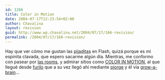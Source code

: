 ```yaml
---
id: 1266
title: Color in Motion
date: 2004-07-17T12:23:54+02:00
author: Chavalina
layout: revision
guid: http://www.wp.chavalina.net/2004/07/17/166-revision/
permalink: /2004/07/17/166-revision/
---
```

Hay que ver c&oacute;mo me gustan las <acronym title="verdaderas obras de arte">pijaditas</acronym> en Flash, quiz&aacute; porque es mi espinita clavada, que espero sacarme alg&uacute;n d&iacute;a. Mientras, me conformo con pasear por <a href="http://www.chavalina.net/comentar.php?idpost=111" target="_blank">las rooms</a>, y admirar sitios como <a href="http://www.mariaclaudiacortes.com/colors/Colors.html" target="_blank">COLOR IN MOTION</a>, al que llegu&eacute; desde <a href="http://furilo.com/blog/diseno/040716-papel_continuo_color_in_motion.php" target="_blank">furilo</a> que a su vez lleg&oacute; ah&iacute; mediante <a href="http://www.pjorge.com/archivo/2004/7/17/14:42:44/" target="_blank">pjorge</a> y &eacute;l via <a href="http://growabrain.typepad.com/growabrain/2004/07/_art_fiends_dai.html" target="_blank">grow-a-brain</a>&#8230;
